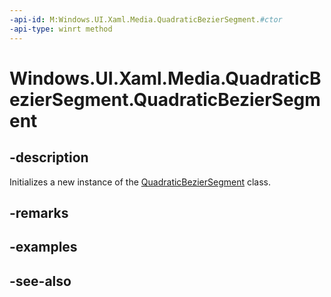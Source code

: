 ```yaml
---
-api-id: M:Windows.UI.Xaml.Media.QuadraticBezierSegment.#ctor
-api-type: winrt method
---
```


<!-- Method syntax
public QuadraticBezierSegment()
-->

# Windows.UI.Xaml.Media.QuadraticBezierSegment.QuadraticBezierSegment

## -description
Initializes a new instance of the [QuadraticBezierSegment](quadraticbeziersegment.md) class.


## -remarks

## -examples

## -see-also
